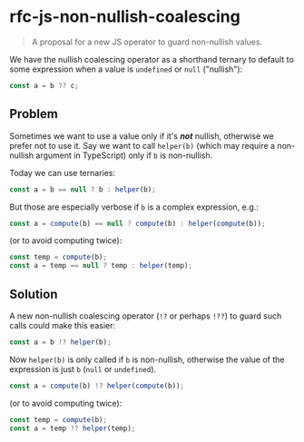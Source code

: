 # rfc-js-non-nullish-coalescing
> A proposal for a new JS operator to guard non-nullish values.

We have the nullish coalescing operator as a shorthand ternary to default to some expression when a value is `undefined` or `null` ("nullish"):

```js
const a = b ?? c;
```

## Problem

Sometimes we want to use a value only if it's ***not*** nullish, otherwise we prefer not to use it.
Say we want to call `helper(b)` (which may require a non-nullish argument in TypeScript) only if `b` is non-nullish.

Today we can use ternaries:

```js
const a = b == null ? b : helper(b);
```

But those are especially verbose if `b` is a complex expression, e.g.:

```js
const a = compute(b) == null ? compute(b) : helper(compute(b));
```

(or to avoid computing twice):

```js
const temp = compute(b);
const a = temp == null ? temp : helper(temp);
```

## Solution

A new non-nullish coalescing operator (`!?` or perhaps `!??`) to guard such calls could make this easier:

```js
const a = b !? helper(b);
```

Now `helper(b)` is only called if `b` is non-nullish, otherwise the value of the expression is just `b` (`null` or `undefined`).

```js
const a = compute(b) !? helper(compute(b));
```

(or to avoid computing twice):

```js
const temp = compute(b);
const a = temp !? helper(temp);
```
